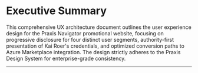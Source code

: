 # Executive Summary

This comprehensive UX architecture document outlines the user experience design for the Praxis Navigator promotional website, focusing on progressive disclosure for four distinct user segments, authority-first presentation of Kai Roer's credentials, and optimized conversion paths to Azure Marketplace integration. The design strictly adheres to the Praxis Design System for enterprise-grade consistency.

---
